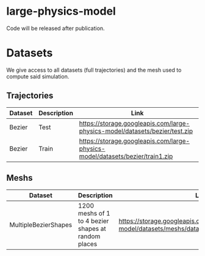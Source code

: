 # large-physics-model

Code will be released after publication. 

# Datasets

We give access to all datasets (full trajectories) and the mesh used to compute said simulation.

## Trajectories

| Dataset                | Description                                                             | Link                                                                         |
|------------------------|-------------------------------------------------------------------------|------------------------------------------------------------------------------|
| Bezier | Test                                   | https://storage.googleapis.com/large-physics-model/datasets/bezier/test.zip |
| Bezier | Train                                   | https://storage.googleapis.com/large-physics-model/datasets/bezier/train1.zip |

## Meshs

| Dataset                | Description                                                             | Link                                                                         |
|------------------------|-------------------------------------------------------------------------|------------------------------------------------------------------------------|
| MultipleBezierShapes | 1200 meshs of 1 to 4 bezier shapes at random places                                   | https://storage.googleapis.com/large-physics-model/datasets/meshs/dataset_1_to_4_bezier_shapes.zip |